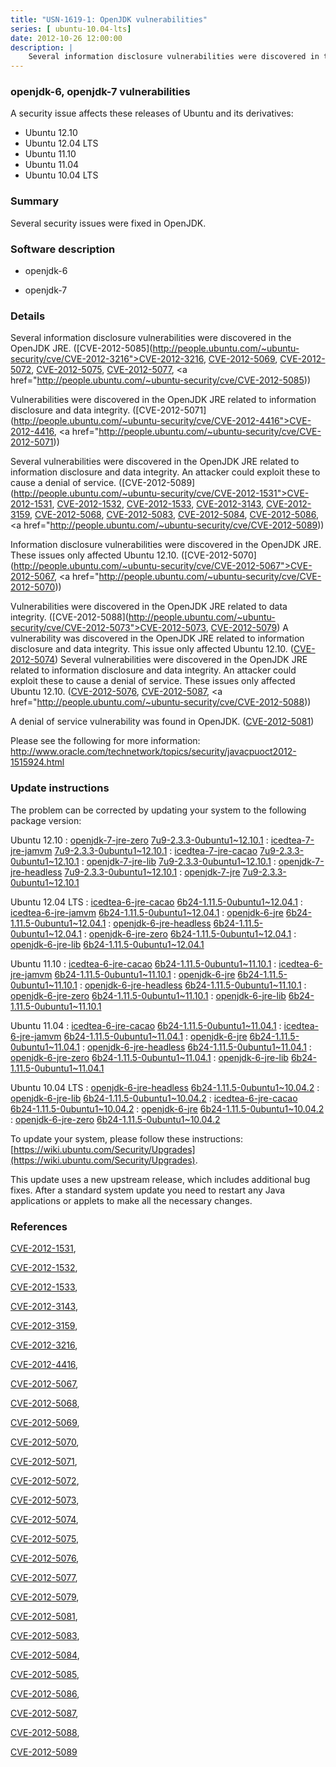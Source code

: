 ```yaml
---
title: "USN-1619-1: OpenJDK vulnerabilities"
series: [ ubuntu-10.04-lts]
date: 2012-10-26 12:00:00
description: |
    Several information disclosure vulnerabilities were discovered in the OpenJDK JRE. ([CVE-2012-5085](http://people.ubuntu.com/~ubuntu-security/cve/CVE-2012-3216">CVE-2012-3216</a>, <a href="http://people.ubuntu.com/~ubuntu-security/cve/CVE-2012-5069">CVE-2012-5069</a>, <a href="http://people.ubuntu.com/~ubuntu-security/cve/CVE-2012-5072">CVE-2012-5072</a>, <a href="http://people.ubuntu.com/~ubuntu-security/cve/CVE-2012-5075">CVE-2012-5075</a>, <a href="http://people.ubuntu.com/~ubuntu-security/cve/CVE-2012-5077">CVE-2012-5077</a>, <a href="http://people.ubuntu.com/~ubuntu-security/cve/CVE-2012-5085))
--- 
```

 
### openjdk-6, openjdk-7 vulnerabilities

A security issue affects these releases of Ubuntu and its derivatives:

* Ubuntu 12.10
* Ubuntu 12.04 LTS
* Ubuntu 11.10
* Ubuntu 11.04
* Ubuntu 10.04 LTS

### Summary

Several security issues were fixed in OpenJDK. 

### Software description

* openjdk-6 

* openjdk-7 

### Details

Several information disclosure vulnerabilities were discovered in the OpenJDK JRE. ([CVE-2012-5085](http://people.ubuntu.com/~ubuntu-security/cve/CVE-2012-3216">CVE-2012-3216</a>, <a href="http://people.ubuntu.com/~ubuntu-security/cve/CVE-2012-5069">CVE-2012-5069</a>, <a href="http://people.ubuntu.com/~ubuntu-security/cve/CVE-2012-5072">CVE-2012-5072</a>, <a href="http://people.ubuntu.com/~ubuntu-security/cve/CVE-2012-5075">CVE-2012-5075</a>, <a href="http://people.ubuntu.com/~ubuntu-security/cve/CVE-2012-5077">CVE-2012-5077</a>, <a href="http://people.ubuntu.com/~ubuntu-security/cve/CVE-2012-5085))

Vulnerabilities were discovered in the OpenJDK JRE related to information disclosure and data integrity. ([CVE-2012-5071](http://people.ubuntu.com/~ubuntu-security/cve/CVE-2012-4416">CVE-2012-4416</a>, <a href="http://people.ubuntu.com/~ubuntu-security/cve/CVE-2012-5071))

Several vulnerabilities were discovered in the OpenJDK JRE related to information disclosure and data integrity. An attacker could exploit these to cause a denial of service. ([CVE-2012-5089](http://people.ubuntu.com/~ubuntu-security/cve/CVE-2012-1531">CVE-2012-1531</a>, <a href="http://people.ubuntu.com/~ubuntu-security/cve/CVE-2012-1532">CVE-2012-1532</a>, <a href="http://people.ubuntu.com/~ubuntu-security/cve/CVE-2012-1533">CVE-2012-1533</a>, <a href="http://people.ubuntu.com/~ubuntu-security/cve/CVE-2012-3143">CVE-2012-3143</a>, <a href="http://people.ubuntu.com/~ubuntu-security/cve/CVE-2012-3159">CVE-2012-3159</a>, <a href="http://people.ubuntu.com/~ubuntu-security/cve/CVE-2012-5068">CVE-2012-5068</a>, <a href="http://people.ubuntu.com/~ubuntu-security/cve/CVE-2012-5083">CVE-2012-5083</a>, <a href="http://people.ubuntu.com/~ubuntu-security/cve/CVE-2012-5084">CVE-2012-5084</a>, <a href="http://people.ubuntu.com/~ubuntu-security/cve/CVE-2012-5086">CVE-2012-5086</a>, <a href="http://people.ubuntu.com/~ubuntu-security/cve/CVE-2012-5089))

Information disclosure vulnerabilities were discovered in the OpenJDK JRE. These issues only affected Ubuntu 12.10. ([CVE-2012-5070](http://people.ubuntu.com/~ubuntu-security/cve/CVE-2012-5067">CVE-2012-5067</a>, <a href="http://people.ubuntu.com/~ubuntu-security/cve/CVE-2012-5070))

Vulnerabilities were discovered in the OpenJDK JRE related to data integrity. ([CVE-2012-5088](http://people.ubuntu.com/~ubuntu-security/cve/CVE-2012-5073">CVE-2012-5073</a>, <a href="http://people.ubuntu.com/~ubuntu-security/cve/CVE-2012-5079">CVE-2012-5079</a>) A vulnerability was discovered in the OpenJDK JRE related to information disclosure and data integrity. This issue only affected Ubuntu 12.10. (<a href="http://people.ubuntu.com/~ubuntu-security/cve/CVE-2012-5074">CVE-2012-5074</a>) Several vulnerabilities were discovered in the OpenJDK JRE related to information disclosure and data integrity. An attacker could exploit these to cause a denial of service. These issues only affected Ubuntu 12.10. (<a href="http://people.ubuntu.com/~ubuntu-security/cve/CVE-2012-5076">CVE-2012-5076</a>, <a href="http://people.ubuntu.com/~ubuntu-security/cve/CVE-2012-5087">CVE-2012-5087</a>, <a href="http://people.ubuntu.com/~ubuntu-security/cve/CVE-2012-5088))

A denial of service vulnerability was found in OpenJDK. ([CVE-2012-5081](http://people.ubuntu.com/~ubuntu-security/cve/CVE-2012-5081))

Please see the following for more information: http://www.oracle.com/technetwork/topics/security/javacpuoct2012-1515924.html 

### Update instructions

The problem can be corrected by updating your system to the following package version:

Ubuntu 12.10
 : [openjdk-7-jre-zero](https://launchpad.net/ubuntu/+source/openjdk-7) <span> [7u9-2.3.3-0ubuntu1~12.10.1](https://launchpad.net/ubuntu/+source/openjdk-7/7u9-2.3.3-0ubuntu1~12.10.1) </span> 
 : [icedtea-7-jre-jamvm](https://launchpad.net/ubuntu/+source/openjdk-7) <span> [7u9-2.3.3-0ubuntu1~12.10.1](https://launchpad.net/ubuntu/+source/openjdk-7/7u9-2.3.3-0ubuntu1~12.10.1) </span> 
 : [icedtea-7-jre-cacao](https://launchpad.net/ubuntu/+source/openjdk-7) <span> [7u9-2.3.3-0ubuntu1~12.10.1](https://launchpad.net/ubuntu/+source/openjdk-7/7u9-2.3.3-0ubuntu1~12.10.1) </span> 
 : [openjdk-7-jre-lib](https://launchpad.net/ubuntu/+source/openjdk-7) <span> [7u9-2.3.3-0ubuntu1~12.10.1](https://launchpad.net/ubuntu/+source/openjdk-7/7u9-2.3.3-0ubuntu1~12.10.1) </span> 
 : [openjdk-7-jre-headless](https://launchpad.net/ubuntu/+source/openjdk-7) <span> [7u9-2.3.3-0ubuntu1~12.10.1](https://launchpad.net/ubuntu/+source/openjdk-7/7u9-2.3.3-0ubuntu1~12.10.1) </span> 
 : [openjdk-7-jre](https://launchpad.net/ubuntu/+source/openjdk-7) <span> [7u9-2.3.3-0ubuntu1~12.10.1](https://launchpad.net/ubuntu/+source/openjdk-7/7u9-2.3.3-0ubuntu1~12.10.1) </span> 

Ubuntu 12.04 LTS
 : [icedtea-6-jre-cacao](https://launchpad.net/ubuntu/+source/openjdk-6) <span> [6b24-1.11.5-0ubuntu1~12.04.1](https://launchpad.net/ubuntu/+source/openjdk-6/6b24-1.11.5-0ubuntu1~12.04.1) </span> 
 : [icedtea-6-jre-jamvm](https://launchpad.net/ubuntu/+source/openjdk-6) <span> [6b24-1.11.5-0ubuntu1~12.04.1](https://launchpad.net/ubuntu/+source/openjdk-6/6b24-1.11.5-0ubuntu1~12.04.1) </span> 
 : [openjdk-6-jre](https://launchpad.net/ubuntu/+source/openjdk-6) <span> [6b24-1.11.5-0ubuntu1~12.04.1](https://launchpad.net/ubuntu/+source/openjdk-6/6b24-1.11.5-0ubuntu1~12.04.1) </span> 
 : [openjdk-6-jre-headless](https://launchpad.net/ubuntu/+source/openjdk-6) <span> [6b24-1.11.5-0ubuntu1~12.04.1](https://launchpad.net/ubuntu/+source/openjdk-6/6b24-1.11.5-0ubuntu1~12.04.1) </span> 
 : [openjdk-6-jre-zero](https://launchpad.net/ubuntu/+source/openjdk-6) <span> [6b24-1.11.5-0ubuntu1~12.04.1](https://launchpad.net/ubuntu/+source/openjdk-6/6b24-1.11.5-0ubuntu1~12.04.1) </span> 
 : [openjdk-6-jre-lib](https://launchpad.net/ubuntu/+source/openjdk-6) <span> [6b24-1.11.5-0ubuntu1~12.04.1](https://launchpad.net/ubuntu/+source/openjdk-6/6b24-1.11.5-0ubuntu1~12.04.1) </span> 

Ubuntu 11.10
 : [icedtea-6-jre-cacao](https://launchpad.net/ubuntu/+source/openjdk-6) <span> [6b24-1.11.5-0ubuntu1~11.10.1](https://launchpad.net/ubuntu/+source/openjdk-6/6b24-1.11.5-0ubuntu1~11.10.1) </span> 
 : [icedtea-6-jre-jamvm](https://launchpad.net/ubuntu/+source/openjdk-6) <span> [6b24-1.11.5-0ubuntu1~11.10.1](https://launchpad.net/ubuntu/+source/openjdk-6/6b24-1.11.5-0ubuntu1~11.10.1) </span> 
 : [openjdk-6-jre](https://launchpad.net/ubuntu/+source/openjdk-6) <span> [6b24-1.11.5-0ubuntu1~11.10.1](https://launchpad.net/ubuntu/+source/openjdk-6/6b24-1.11.5-0ubuntu1~11.10.1) </span> 
 : [openjdk-6-jre-headless](https://launchpad.net/ubuntu/+source/openjdk-6) <span> [6b24-1.11.5-0ubuntu1~11.10.1](https://launchpad.net/ubuntu/+source/openjdk-6/6b24-1.11.5-0ubuntu1~11.10.1) </span> 
 : [openjdk-6-jre-zero](https://launchpad.net/ubuntu/+source/openjdk-6) <span> [6b24-1.11.5-0ubuntu1~11.10.1](https://launchpad.net/ubuntu/+source/openjdk-6/6b24-1.11.5-0ubuntu1~11.10.1) </span> 
 : [openjdk-6-jre-lib](https://launchpad.net/ubuntu/+source/openjdk-6) <span> [6b24-1.11.5-0ubuntu1~11.10.1](https://launchpad.net/ubuntu/+source/openjdk-6/6b24-1.11.5-0ubuntu1~11.10.1) </span> 

Ubuntu 11.04
 : [icedtea-6-jre-cacao](https://launchpad.net/ubuntu/+source/openjdk-6) <span> [6b24-1.11.5-0ubuntu1~11.04.1](https://launchpad.net/ubuntu/+source/openjdk-6/6b24-1.11.5-0ubuntu1~11.04.1) </span> 
 : [icedtea-6-jre-jamvm](https://launchpad.net/ubuntu/+source/openjdk-6) <span> [6b24-1.11.5-0ubuntu1~11.04.1](https://launchpad.net/ubuntu/+source/openjdk-6/6b24-1.11.5-0ubuntu1~11.04.1) </span> 
 : [openjdk-6-jre](https://launchpad.net/ubuntu/+source/openjdk-6) <span> [6b24-1.11.5-0ubuntu1~11.04.1](https://launchpad.net/ubuntu/+source/openjdk-6/6b24-1.11.5-0ubuntu1~11.04.1) </span> 
 : [openjdk-6-jre-headless](https://launchpad.net/ubuntu/+source/openjdk-6) <span> [6b24-1.11.5-0ubuntu1~11.04.1](https://launchpad.net/ubuntu/+source/openjdk-6/6b24-1.11.5-0ubuntu1~11.04.1) </span> 
 : [openjdk-6-jre-zero](https://launchpad.net/ubuntu/+source/openjdk-6) <span> [6b24-1.11.5-0ubuntu1~11.04.1](https://launchpad.net/ubuntu/+source/openjdk-6/6b24-1.11.5-0ubuntu1~11.04.1) </span> 
 : [openjdk-6-jre-lib](https://launchpad.net/ubuntu/+source/openjdk-6) <span> [6b24-1.11.5-0ubuntu1~11.04.1](https://launchpad.net/ubuntu/+source/openjdk-6/6b24-1.11.5-0ubuntu1~11.04.1) </span> 

Ubuntu 10.04 LTS
 : [openjdk-6-jre-headless](https://launchpad.net/ubuntu/+source/openjdk-6) <span> [6b24-1.11.5-0ubuntu1~10.04.2](https://launchpad.net/ubuntu/+source/openjdk-6/6b24-1.11.5-0ubuntu1~10.04.2) </span> 
 : [openjdk-6-jre-lib](https://launchpad.net/ubuntu/+source/openjdk-6) <span> [6b24-1.11.5-0ubuntu1~10.04.2](https://launchpad.net/ubuntu/+source/openjdk-6/6b24-1.11.5-0ubuntu1~10.04.2) </span> 
 : [icedtea-6-jre-cacao](https://launchpad.net/ubuntu/+source/openjdk-6) <span> [6b24-1.11.5-0ubuntu1~10.04.2](https://launchpad.net/ubuntu/+source/openjdk-6/6b24-1.11.5-0ubuntu1~10.04.2) </span> 
 : [openjdk-6-jre](https://launchpad.net/ubuntu/+source/openjdk-6) <span> [6b24-1.11.5-0ubuntu1~10.04.2](https://launchpad.net/ubuntu/+source/openjdk-6/6b24-1.11.5-0ubuntu1~10.04.2) </span> 
 : [openjdk-6-jre-zero](https://launchpad.net/ubuntu/+source/openjdk-6) <span> [6b24-1.11.5-0ubuntu1~10.04.2](https://launchpad.net/ubuntu/+source/openjdk-6/6b24-1.11.5-0ubuntu1~10.04.2) </span> 

To update your system, please follow these instructions: [https://wiki.ubuntu.com/Security/Upgrades](https://wiki.ubuntu.com/Security/Upgrades).

This update uses a new upstream release, which includes additional bug fixes. After a standard system update you need to restart any Java applications or applets to make all the necessary changes. 

### References

 [CVE-2012-1531](http://people.ubuntu.com/~ubuntu-security/cve/CVE-2012-1531), 

 [CVE-2012-1532](http://people.ubuntu.com/~ubuntu-security/cve/CVE-2012-1532), 

 [CVE-2012-1533](http://people.ubuntu.com/~ubuntu-security/cve/CVE-2012-1533), 

 [CVE-2012-3143](http://people.ubuntu.com/~ubuntu-security/cve/CVE-2012-3143), 

 [CVE-2012-3159](http://people.ubuntu.com/~ubuntu-security/cve/CVE-2012-3159), 

 [CVE-2012-3216](http://people.ubuntu.com/~ubuntu-security/cve/CVE-2012-3216), 

 [CVE-2012-4416](http://people.ubuntu.com/~ubuntu-security/cve/CVE-2012-4416), 

 [CVE-2012-5067](http://people.ubuntu.com/~ubuntu-security/cve/CVE-2012-5067), 

 [CVE-2012-5068](http://people.ubuntu.com/~ubuntu-security/cve/CVE-2012-5068), 

 [CVE-2012-5069](http://people.ubuntu.com/~ubuntu-security/cve/CVE-2012-5069), 

 [CVE-2012-5070](http://people.ubuntu.com/~ubuntu-security/cve/CVE-2012-5070), 

 [CVE-2012-5071](http://people.ubuntu.com/~ubuntu-security/cve/CVE-2012-5071), 

 [CVE-2012-5072](http://people.ubuntu.com/~ubuntu-security/cve/CVE-2012-5072), 

 [CVE-2012-5073](http://people.ubuntu.com/~ubuntu-security/cve/CVE-2012-5073), 

 [CVE-2012-5074](http://people.ubuntu.com/~ubuntu-security/cve/CVE-2012-5074), 

 [CVE-2012-5075](http://people.ubuntu.com/~ubuntu-security/cve/CVE-2012-5075), 

 [CVE-2012-5076](http://people.ubuntu.com/~ubuntu-security/cve/CVE-2012-5076), 

 [CVE-2012-5077](http://people.ubuntu.com/~ubuntu-security/cve/CVE-2012-5077), 

 [CVE-2012-5079](http://people.ubuntu.com/~ubuntu-security/cve/CVE-2012-5079), 

 [CVE-2012-5081](http://people.ubuntu.com/~ubuntu-security/cve/CVE-2012-5081), 

 [CVE-2012-5083](http://people.ubuntu.com/~ubuntu-security/cve/CVE-2012-5083), 

 [CVE-2012-5084](http://people.ubuntu.com/~ubuntu-security/cve/CVE-2012-5084), 

 [CVE-2012-5085](http://people.ubuntu.com/~ubuntu-security/cve/CVE-2012-5085), 

 [CVE-2012-5086](http://people.ubuntu.com/~ubuntu-security/cve/CVE-2012-5086), 

 [CVE-2012-5087](http://people.ubuntu.com/~ubuntu-security/cve/CVE-2012-5087), 

 [CVE-2012-5088](http://people.ubuntu.com/~ubuntu-security/cve/CVE-2012-5088), 

 [CVE-2012-5089](http://people.ubuntu.com/~ubuntu-security/cve/CVE-2012-5089)
 
